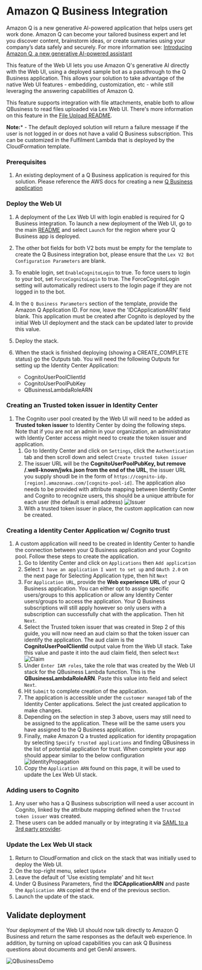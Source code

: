 # Amazon Q Business Integration

Amazon Q is a new generative AI-powered application that helps users get work done. Amazon Q can become your tailored business expert and let you discover content, brainstorm ideas, or create summaries using your company’s data safely and securely. For more information see: [Introducing Amazon Q, a new generative AI-powered assistant](https://aws.amazon.com/blogs/aws/introducing-amazon-q-a-new-generative-ai-powered-assistant-preview)

This feature of the Web UI lets you use Amazon Q's generative AI directly with the Web UI, using a deployed sample bot as a passthrough to the Q Business application. This allows your solution to take advantage of the native Web UI features - embedding, customization, etc - while still leveraging the answering capabilities of Amazon Q.

This feature supports integration with file attachments, enable both to allow QBusiness to read files uploaded via Lex Web UI. There's more information on this feature in the [File Upload README](https://github.com/aws-samples/aws-lex-web-ui/blob/master/README-file-upload.md). 

**Note:*** - The default deployed solution will return a failure message if the user is not logged in or does not have a valid Q Business subscription. This can be customized in the Fulfilment Lambda that is deployed by the CloudFormation template.

### Prerequisites
1. An existing deployment of a Q Business application is required for this solution. Please reference the AWS docs for creating a new [Q Business application](https://docs.aws.amazon.com/amazonq/latest/qbusiness-ug/create-application.html)

### Deploy the Web UI
1. A deployment of the Lex Web UI with login enabled is required for Q Business integration. To launch a new deployment of the Web UI, go to the main [README](https://github.com/aws-samples/aws-lex-web-ui/blob/master/README.md) and select `Launch` for the region where your Q Business app is deployed.

2. The other bot fields for both V2 bots must be empty for the template to create the Q Business integration bot, please ensure that the `Lex V2 Bot Configuration Parameters` are blank.

3. To enable login, set `EnableCognitoLogin` to true. To force users to login to your bot, set `ForceCognitoLogin` to true. The ForceCognitoLogin setting will automatically redirect users to the login page if they are not logged in to the bot. 

4. In the `Q Business Parameters` section of the template, provide the Amazon Q Application ID. For now, leave the 'IDCApplicationARN' field blank. This application must be created after Cognito is deployed by the initial Web UI deployment and the stack can be updated later to provide this value.

5. Deploy the stack.

6. When the stack is finished deploying (showing a CREATE_COMPLETE status) go the Outputs tab. You will need the following Outputs for setting up the Identity Center Application:
    - CognitoUserPoolClientId
    - CognitoUserPoolPubKey
    - QBusinessLambdaRoleARN

### Creating an Trusted token issuer in Identity Center

1. The Cognito user pool created by the Web UI will need to be added as **Trusted token issuer** to Identity Center by doing the following steps. Note that if you are not an admin in your organization, an administrator with Identiy Center access might need to create the token issuer and application.
    1. Go to Identity Center and click on `Settings`, click the `Authentication` tab and then scroll down and select `Create trusted token issuer`
    2. The issuer URL will be the **CognitoUserPoolPubKey, but remove /.well-known/jwks.json from the end of the URL**, the issuer URL you supply shoudl be in the form of  `https://cognito-idp.[region].amazonaws.com/[cognito-pool-id]`. The application also needs to be provided with attribute mapping between Identity Center and Cognito to recognize users, this should be a unique attribute for each user (the default is email address)
        ![Issuer](./img//token-issuer.PNG)
    3. With a trusted token issuer in place, the custom application can now be created.

### Creating a Identity Center Application w/ Cognito trust

1. A custom application will need to be created in Identity Center to handle the connection between your Q Business application and your Cognito pool. Follow these steps to create the application.
    1. Go to Identity Center and click on `Applications` then `Add application`
    2. Select `I have an application I want to set up` and `OAuth 2.0` on the next page for Selecting Application type, then hit `Next`
    3. For `Application URL`, provide the **Web experience URL** of your Q Business application. You can either opt to assign specific users/groups to this application or allow any Identity Center users/groups to access the application. Your Q Business subscriptions will still apply however so only users with a subscription can successfully chat with the application. Then hit `Next`.
    4. Select the Trusted token issuer that was created in Step 2 of this guide, you will now need an aud claim so that the token issuer can identify the application. The aud claim is the **CognitoUserPoolClientId** output value from the Web UI stack. Take this value and paste it into the aud claim field, then select `Next`
        ![Claim](./img//aud-claim.PNG)
    5. Under `Enter IAM roles`, take the role that was created by the Web UI stack for the QBusiness Lambda function. This is the **QBusinessLambdaRoleARN**. Paste this value into field and select `Next`.
    6. Hit `Submit` to complete creation of the application.
    7. The application is accessible under the `customer managed` tab of the Identity Center applications. Select the just created application to make changes. 
    8. Depending on the selection in step 3 above, users may still need to be assigned to the application. These will be the same users you have assigned to the Q Business application.
    7. Finally, make Amazon Q a trusted application for identity propagation by selecting `Specify trusted applications` and finding QBusiness in the list of potential application for trust. When complete your app should appear similar to the below configuration
        ![IdentityPropagation](./img//identity-propagation.PNG)
    8. Copy the `Application ARN` found on this page, it will be used to update the Lex Web UI stack.

### Adding users to Cognito

1. Any user who has a Q Business subscription will need a user account in Cognito, linked by the attribute mapping defined when the `Trusted token issuer` was created.
2. These users can be added manually or by integrating it via [SAML to a 3rd party provider](https://docs.aws.amazon.com/cognito/latest/developerguide/cognito-user-pools-integrating-3rd-party-saml-providers.html).


### Update the Lex Web UI stack

1. Return to CloudFormation and click on the stack that was initially used to deploy the Web UI.
2. On the top-right menu, select `Update`
3. Leave the default of 'Use existing template' and hit `Next`
4. Under Q Business Parameters, find the **IDCApplicationARN** and paste the `Application ARN` copied at the end of the previous section.
5. Launch the update of the stack.

## Validate deployment

Your deployment of the Web UI should now talk directly to Amazon Q Business and return the same responses as the default web experience. In addition, by turning on upload capabilities you can ask Q Business questions about documents and get GenAI answers.

 ![QBusinessDemo](./img//QBusiness.gif)
